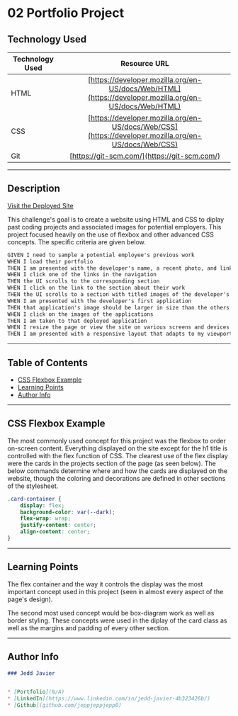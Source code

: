 # 02 Portfolio Project

## Technology Used 

| Technology Used         | Resource URL           | 
| ------------- |:-------------:| 
| HTML    | [https://developer.mozilla.org/en-US/docs/Web/HTML](https://developer.mozilla.org/en-US/docs/Web/HTML) | 
| CSS     | [https://developer.mozilla.org/en-US/docs/Web/CSS](https://developer.mozilla.org/en-US/docs/Web/CSS)      |   
| Git | [https://git-scm.com/](https://git-scm.com/)     |    

<hr/>

## Description 

[Visit the Deployed Site](https://jeppjeppjepp0.github.io/html-git-css-challenge/)

This challenge's goal is to create a website using HTML and CSS to diplay past coding projects and associated images for potential employers. This project focused heavily on the use of flexbox and other advanced CSS concepts. The specific criteria are given below.

```md
GIVEN I need to sample a potential employee's previous work
WHEN I load their portfolio
THEN I am presented with the developer's name, a recent photo, and links to sections about them, their work, and how to contact them
WHEN I click one of the links in the navigation
THEN the UI scrolls to the corresponding section
WHEN I click on the link to the section about their work
THEN the UI scrolls to a section with titled images of the developer's applications
WHEN I am presented with the developer's first application
THEN that application's image should be larger in size than the others
WHEN I click on the images of the applications
THEN I am taken to that deployed application
WHEN I resize the page or view the site on various screens and devices
THEN I am presented with a responsive layout that adapts to my viewport
```

<hr/>

## Table of Contents

* [CSS Flexbox Example](#css-flexbox-example)
* [Learning Points](#learning-points)
* [Author Info](#author-info)

<hr/>

## CSS Flexbox Example

The most commonly used concept for this project was the flexbox to order on-screen content. Everything displayed on the site except for the h1 title is controlled with the flex function of CSS. The clearest use of the flex display were the cards in the projects section of the page (as seen below). The below commands determine where and how the cards are displayed on the website, though the coloring and decorations are defined in other sections of the stylesheet.

```css
.card-container {
    display: flex;
    background-color: var(--dark);
    flex-wrap: wrap;
    justify-content: center;
    align-content: center;
}
```

<hr/>

## Learning Points 

The flex container and the way it controls the display was the most important concept used in this project (seen in almost every aspect of the page's design).

The second most used concept would be box-diagram work as well as border styling. These concepts were used in the diplay of the card class as well as the margins and padding of every other section. 

<hr/>

## Author Info

```md
### Jedd Javier


* [Portfolio](N/A)
* [LinkedIn](https://www.linkedin.com/in/jedd-javier-4b323426b/)
* [Github](github.com/jeppjeppjepp0)
```